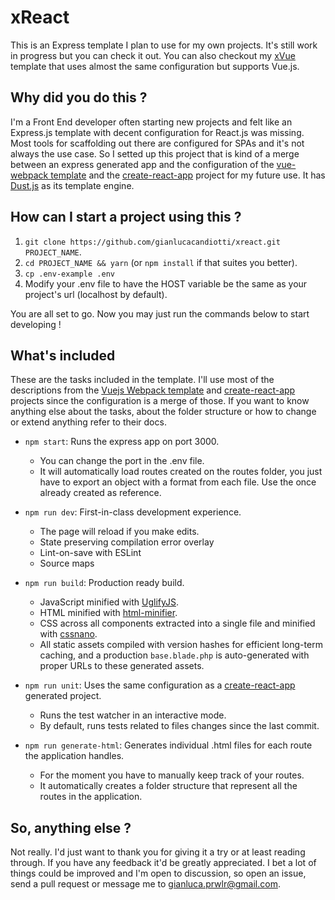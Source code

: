 # xReact

This is an Express template I plan to use for my own projects. It's still work in progress but you can check it out. You can also checkout my [xVue](https://github.com/gianlucacandiotti/xvue) template that uses almost the same configuration but supports Vue.js.

## Why did you do this ?

I'm a Front End developer often starting new projects and felt like an Express.js template with decent configuration for React.js was missing. Most tools for scaffolding out there are configured for SPAs and it's not always the use case. So I setted up this project that is kind of a merge between an express generated app and the configuration of the [vue-webpack template](https://github.com/vuejs-templates/webpack) and the [create-react-app](https://github.com/facebookincubator/create-react-app) project for my future use. It has [Dust.js](http://www.dustjs.com/) as its template engine.

## How can I start a project using this ?

1. `git clone https://github.com/gianlucacandiotti/xreact.git PROJECT_NAME`.
2. `cd PROJECT_NAME && yarn` (or `npm install` if that suites you better).
3. `cp .env-example .env`
4. Modify your .env file to have the HOST variable be the same as your project's url (localhost by default).

You are all set to go. Now you may just run the commands below to start developing !

## What's included

These are the tasks included in the template. I'll use most of the descriptions from the [Vuejs Webpack template](https://github.com/vuejs-templates/webpack) and [create-react-app](https://github.com/facebookincubator/create-react-app) projects since the configuration is a merge of those. If you want to know anything else about the tasks, about the folder structure or how to change or extend anything refer to their docs.

- `npm start`: Runs the express app on port 3000.
  - You can change the port in the .env file.
  - It will automatically load routes created on the routes folder, you just have to export an object with a format from each file. Use the once already created as reference.

- `npm run dev`: First-in-class development experience.
  - The page will reload if you make edits.
  - State preserving compilation error overlay
  - Lint-on-save with ESLint
  - Source maps

- `npm run build`: Production ready build.
  - JavaScript minified with [UglifyJS](https://github.com/mishoo/UglifyJS2).
  - HTML minified with [html-minifier](https://github.com/kangax/html-minifier).
  - CSS across all components extracted into a single file and minified with [cssnano](https://github.com/ben-eb/cssnano).
  - All static assets compiled with version hashes for efficient long-term caching, and a production `base.blade.php` is auto-generated with proper URLs to these generated assets.

- `npm run unit`: Uses the same configuration as a [create-react-app](https://github.com/facebookincubator/create-react-app) generated project.
  - Runs the test watcher in an interactive mode.
  - By default, runs tests related to files changes since the last commit.

- `npm run generate-html`: Generates individual .html files for each route the application handles.
  - For the moment you have to manually keep track of your routes.
  - It automatically creates a folder structure that represent all the routes in the application.

## So, anything else ?

Not really. I'd just want to thank you for giving it a try or at least reading through. If you have any feedback it'd be greatly appreciated. I bet a lot of things could be improved and I'm open to discussion, so open an issue, send a pull request or message me to gianluca.prwlr@gmail.com.
